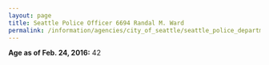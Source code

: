 ```yaml
---
layout: page
title: Seattle Police Officer 6694 Randal M. Ward
permalink: /information/agencies/city_of_seattle/seattle_police_department/copbook/6694/
---
```


**Age as of Feb. 24, 2016:** 42

